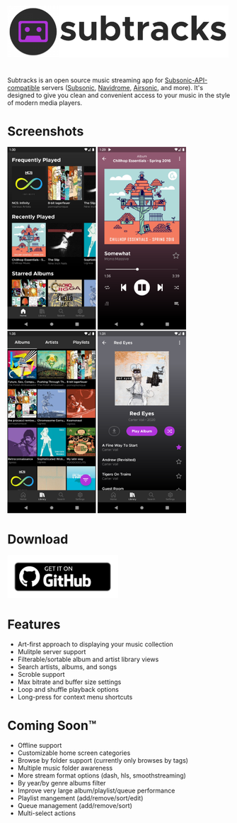 <img src="assets/header.png" alt="subtracks logo" width="500"/>

# 
Subtracks is an open source music streaming app for [Subsonic-API-compatible](http://www.subsonic.org/pages/api.jsp) servers ([Subsonic](http://www.subsonic.org/pages/index.jsp), [Navidrome](https://www.navidrome.org/), [Airsonic](https://airsonic.github.io/), and more).  It's designed to give you clean and convenient access to your music in the style of modern media players.

# Screenshots
<p float="left">
  <img src="assets/screenshots/01_home.png" alt="home" width="200"/>
  <img src="assets/screenshots/02_now-playing.png" alt="now playing" width="200"/>
  <img src="assets/screenshots/03_library-albums.png" alt="library albums" width="200"/>
  <img src="assets/screenshots/04_album.png" alt="album view" width="200"/>
</p>

# Download
<p float="left">
  <a href="https://github.com/austinried/subtracks/releases/latest" disabled><img src="assets/github-badge.png"/ width="250"></a>
</p>

# Features
- Art-first approach to displaying your music collection
- Mulitple server support
- Filterable/sortable album and artist library views
- Search artists, albums, and songs
- Scroble support
- Max bitrate and buffer size settings
- Loop and shuffle playback options
- Long-press for context menu shortcuts

# Coming Soon™
- Offline support
- Customizable home screen categories
- Browse by folder support (currently only browses by tags)
- Multiple music folder awareness
- More stream format options (dash, hls, smoothstreaming)
- By year/by genre albums filter
- Improve very large album/playlist/queue performance
- Playlist mangement (add/remove/sort/edit)
- Queue management (add/remove/sort)
- Multi-select actions
